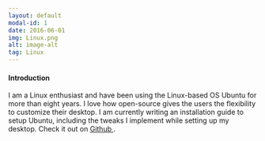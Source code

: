```yaml
---
layout: default
modal-id: 1
date: 2016-06-01
img: Linux.png
alt: image-alt
tag: Linux
---
```


#### Introduction

I am a Linux enthusiast and have been using the Linux-based OS Ubuntu for more than eight years. I love how open-source gives the users the flexibility to customize their desktop. I am currently writing an installation guide to setup Ubuntu, including the tweaks I implement while setting up my desktop. Check it out on <a href="https://github.com/SohamJ/Linux-tweaks" target="_blank" > Github </a>.
